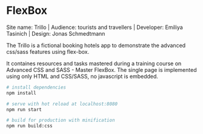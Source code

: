 # FlexBox

Site name: Trillo | 
Audience: tourists and travellers | 
Developer: Emiliya Tasinich | 
Design: Jonas Schmedtmann

The Trillo is a fictional booking hotels app to demonstrate the advanced css/sass features using flex-box.

It containes resources and tasks mastered during a training course on Advanced CSS and SASS - Master FlexBox.
The single page is implemented using only HTML and CSS/SASS, no javascript is embedded.

``` bash
# install dependencies
npm install

# serve with hot reload at localhost:8080
npm run start

# build for production with minification
npm run build:css
```
